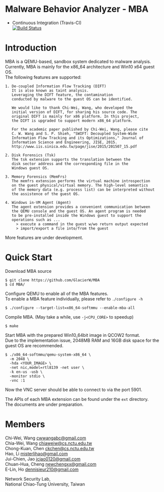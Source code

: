 # Malware Behavior Analyzer - MBA 
+ Continuous Integration (Travis-CI)  
[![Build Status](https://travis-ci.org/GlacierW/MBA.svg?branch=master)](https://travis-ci.org/GlacierW/MBA)

# Introduction
MBA is a QEMU-based, sandbox system dedicated to malware analysis.  
Currently, MBA is mainly for the x86_64 architecture and Win10 x64 guest OS.  
The following features are supported:

    1. De-coupled Information Flow Tracking (DIFT)
       It is also known as taint analysis.
       Leveraging the DIFT feature, the contamination 
       conducted by malware to the guest OS can be identified.

       We would like to thank Chi-Wei, Wang, who developed the 
       initial version of DIFT, for sharing his source code. The
       original DIFT is mainly for x86 platform. In this project,
       the DIFT is upgraded to support modern x86_64 platform.

       For the academic paper published by Chi-Wei, Wang, please cite
       C. W. Wang and S. P. Shieh, "SWIFT: Decoupled System-Wide 
       Information Flow Tracking and its Optimizations," Journal of 
       Information Science and Engineering, JISE, 2015.
       http://www.iis.sinica.edu.tw/page/jise/2015/201507_15.pdf

    2. Disk Forensics (Tsk)
       The tsk extension supports the translation between the
       disk sector address and the corresponding file in the
       Windows guest OS.

    3. Memory Forensics (MemFrs)
       The memfrs extension performs the virtual machine introspection
       on the guest physical/virtual memory. The high-level semantics
       of the memory data (e.g. process list) can be interpreted without
       the assistence of the guest OS. 

    4. Windows in-VM Agent (Agent)
       The agent extension provides a convenient communication between 
       the QEMU console and the guest OS. An agent program is needed 
       to be pre-installed inside the Windows guest to support the 
       operations such as ...
         > execute a command in the guest w/wo return output expected
         > import/export a file into/from the guest

More features are under development.

# Quick Start
Download MBA source 

    $ git clone https://github.com/GlacierW/MBA
    $ cd MBA/

Configure QEMU to enable all of the MBA features.  
To enable a MBA feature individually, please refer to `./configure -h`

    $ ./configure --target-list=x86_64-softmmu --enable-mba-all
    
Compile MBA. (May take a while, use `-j<CPU_CORE>` to speedup)

    $ make

Start MBA with the prepared Win10_64bit image in QCOW2 format.  
Due to the implementation issue, 2048MB RAM and 16GB disk space for the guest OS are recommended.  

    $ ./x86_64-softmmu/qemu-system-x86_64 \
      -m 2048 \
      -hda <YOUR_IMAGE> \
      -net nic,model=rtl8139 -net user \
      -k en-us -usb \
      -monitor stdio \
      -vnc :1 

Now the VNC server should be able to connect to via the port 5901.  

The APIs of each MBA extension can be found under the `ext` directory.  
The documents are under preparation.

# Members
Chi-Wei, Wang       cwwangabc@gmail.com  
Chia-Wei, Wang      chiaweiw@cs.nctu.edu.tw  
Chong-Kuan, Chen    ckchen@cs.nctu.edu.tw  
Hao, Li             misterlihao@gmail.com  
Jui-Chien, Jao      jcjao0120@gmail.com  
Chuan-Hua, Cheng    newchengxx@gmail.com  
E-Lin, Ho           dennisieur210@gmail.com  

Network Security Lab,  
National Chiao-Tung University, Taiwan
